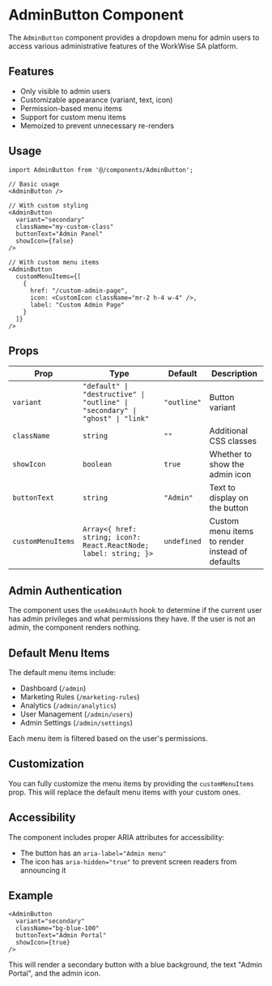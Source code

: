 # AdminButton Component

The `AdminButton` component provides a dropdown menu for admin users to access various administrative features of the WorkWise SA platform.

## Features

- Only visible to admin users
- Customizable appearance (variant, text, icon)
- Permission-based menu items
- Support for custom menu items
- Memoized to prevent unnecessary re-renders

## Usage

```tsx
import AdminButton from '@/components/AdminButton';

// Basic usage
<AdminButton />

// With custom styling
<AdminButton 
  variant="secondary" 
  className="my-custom-class" 
  buttonText="Admin Panel" 
  showIcon={false} 
/>

// With custom menu items
<AdminButton 
  customMenuItems={[
    {
      href: "/custom-admin-page",
      icon: <CustomIcon className="mr-2 h-4 w-4" />,
      label: "Custom Admin Page"
    }
  ]} 
/>
```

## Props

| Prop | Type | Default | Description |
|------|------|---------|-------------|
| `variant` | `"default" \| "destructive" \| "outline" \| "secondary" \| "ghost" \| "link"` | `"outline"` | Button variant |
| `className` | `string` | `""` | Additional CSS classes |
| `showIcon` | `boolean` | `true` | Whether to show the admin icon |
| `buttonText` | `string` | `"Admin"` | Text to display on the button |
| `customMenuItems` | `Array<{ href: string; icon?: React.ReactNode; label: string; }>` | `undefined` | Custom menu items to render instead of defaults |

## Admin Authentication

The component uses the `useAdminAuth` hook to determine if the current user has admin privileges and what permissions they have. If the user is not an admin, the component renders nothing.

## Default Menu Items

The default menu items include:

- Dashboard (`/admin`)
- Marketing Rules (`/marketing-rules`)
- Analytics (`/admin/analytics`)
- User Management (`/admin/users`)
- Admin Settings (`/admin/settings`)

Each menu item is filtered based on the user's permissions.

## Customization

You can fully customize the menu items by providing the `customMenuItems` prop. This will replace the default menu items with your custom ones.

## Accessibility

The component includes proper ARIA attributes for accessibility:
- The button has an `aria-label="Admin menu"`
- The icon has `aria-hidden="true"` to prevent screen readers from announcing it

## Example

```tsx
<AdminButton 
  variant="secondary"
  className="bg-blue-100"
  buttonText="Admin Portal"
  showIcon={true}
/>
```

This will render a secondary button with a blue background, the text "Admin Portal", and the admin icon.
